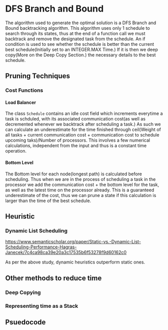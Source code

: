 # DFS Branch and Bound

The algorithm used to generate the optimal solution is a DFS Branch and Bound backtracking algorithm. This algorithm uses only 1 schedule to search through its states,
thus at the end of a function call we must backtrack and remove the designated task from the schedule. An if condition is used to see whether the schedule is better than the
current best schedule(Initially set to an INTEGER.MAX Time.) If it is then we deep copy(More on the Deep Copy Section.) the necessary details to the best schedule.

## Pruning Techniques

### Cost Functions

#### Load Balancer
The class `Schedule` contains an idle cost field which increments everytime a task is schduled, with its associated communication cost(as well as decremented whenever we backtrack
after scheduling a task.) As such we can calculate an underestimate for the time finished through ceil(Weight of all tasks + current communication cost + communication cost to schedule upcoming taks)/Number of processors. This involves a few numerical calculations, independent from the input and thus is a constant time operation.

#### Bottom Level
The Bottom level for each node(longest path) is calculated before scheduling. Thus when we are in the process of scheduling a task in the processor we add the communication cost + the bottom level for the task, as well as the latest time on the processor already. This is a guaranteed underestimate of the cost, thus we can prune a state if this calculation is larger than the time of the best schedule. 
## Heuristic
### Dynamic List Scheduling

https://www.semanticscholar.org/paper/Static-vs.-Dynamic-List-Scheduling-Performance-Hagras-Janecek/7c4ca98ca39e20a3c17535b6f53278f9d60162c0

As per the above study, dynamic heuristics outperform static ones.
## Other methods to reduce time

### Deep Copying

### Representing time as a Stack

## Psuedocode
